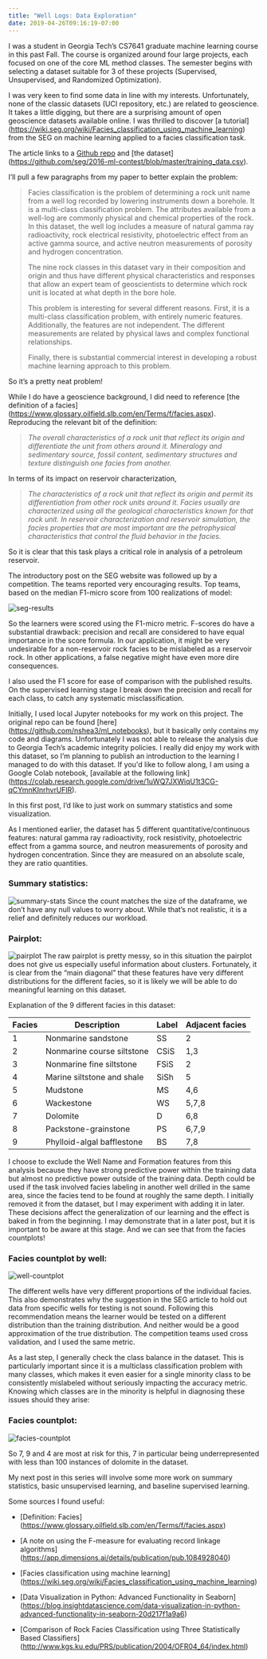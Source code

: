```yaml
---
title: "Well Logs: Data Exploration"
date: 2019-04-26T09:16:19-07:00
---
```


I was a student in Georgia Tech’s CS7641 graduate machine learning course in this past Fall. The course is organized around four large projects, each focused on one of the core ML method classes. The semester begins with selecting a dataset suitable for 3 of these projects (Supervised, Unsupervised, and Randomized Optimization). 

I was very keen to find some data in line with my interests. Unfortunately, none of the classic datasets (UCI repository, etc.) are related to geoscience. It takes a little digging, but there are a surprising amount of open geoscience datasets available online. I was thrilled to discover [a tutorial] (https://wiki.seg.org/wiki/Facies_classification_using_machine_learning)  from the SEG on machine learning applied to a facies classification task. 

The article links to a [Github repo](https://github.com/seg/2016-ml-contest) and [the dataset] (https://github.com/seg/2016-ml-contest/blob/master/training_data.csv).

I’ll pull a few paragraphs from my paper to better explain the problem:

>Facies classification is the problem of determining a rock unit name from a well log recorded by lowering instruments down a borehole. It is a multi-class classification problem. The attributes available from a well-log are commonly physical and chemical properties of the rock. In this dataset, the well log includes a measure of natural gamma ray radioactivity, rock electrical resistivity, photoelectric effect from an active gamma source, and active neutron measurements of porosity and hydrogen concentration. 
>
>The nine rock classes in this dataset vary in their composition and origin and thus have different physical characteristics and responses that allow an expert team of geoscientists to determine which rock unit is located at what depth in the bore hole. 
>
>This problem is interesting for several different reasons. First, it is a multi-class classification problem, with entirely numeric features. Additionally, the features are not independent. The different measurements are related by physical laws and complex functional relationships. 
>
>Finally, there is substantial commercial interest in developing a robust machine learning approach to this problem.

So it’s a pretty neat problem! 

While I do have a geoscience background, I did need to reference [the definition of a facies] (https://www.glossary.oilfield.slb.com/en/Terms/f/facies.aspx). Reproducing the relevant bit of the definition:

> *The overall characteristics of a rock unit that reflect its origin and differentiate the unit from others around it. Mineralogy and sedimentary source, fossil content, sedimentary structures and texture distinguish one facies from another.*

In terms of its impact on reservoir characterization,

> *The characteristics of a rock unit that reflect its origin and permit its differentiation from other rock units around it. Facies usually are characterized using all the geological characteristics known for that rock unit. In reservoir characterization and reservoir simulation, the facies properties that are most important are the petrophysical characteristics that control the fluid behavior in the facies.*

So it is clear that this task plays a critical role in analysis of a petroleum reservoir.

The introductory post on the SEG website was followed up by a competition. The teams reported very encouraging results. Top teams, based on the median F1-micro score from 100 realizations of model:

![seg-results](https://i.imgur.com/WNLCv8C.png)

So the learners were scored using the F1-micro metric. F-scores do have a substantial drawback: precision and recall are considered to have equal importance in the score formula. In our application, it might be very undesirable for a non-reservoir rock facies to be mislabeled as a reservoir rock. In other applications, a false negative might have even more dire consequences. 

I also used the F1 score for ease of comparison with the published results. On the supervised learning stage I break down the precision and recall for each class, to catch any systematic misclassification.

Initially, I used local Jupyter notebooks for my work on this project. The original repo can be found [here] (https://github.com/nshea3/ml_notebooks), but it basically only contains my code and diagrams. Unfortunately I was not able to release the analysis due to Georgia Tech’s academic integrity policies. I really did enjoy my work with this dataset, so I’m planning to publish an introduction to the learning I managed to do with this dataset. If you'd like to follow along, I am using a Google Colab notebook, [available at the following link] (https://colab.research.google.com/drive/1uWQ7JXWiqU1t3CG-qCYmnKInrhvrUFlR).

In this first post, I’d like to just work on summary statistics and some visualization. 

As I mentioned earlier, the dataset has 5 different quantitative/continuous features: natural gamma ray radioactivity, rock resistivity, photoelectric effect from a gamma source, and neutron measurements of porosity and hydrogen concentration. Since they are measured on an absolute scale, they are ratio quantities.

### Summary statistics:
![summary-stats](https://i.imgur.com/vTyOIWy.png)
Since the count matches the size of the dataframe, we don’t have any null values to worry about. While that’s not realistic, it is a relief and definitely reduces our workload. 

### Pairplot:
![pairplot](https://i.imgur.com/we8lKaB.png)
The raw pairplot is pretty messy, so in this situation the pairplot does not give us especially useful information about clusters. Fortunately, it is clear from the “main diagonal” that these features have very different distributions for the different facies, so it is likely we will be able to do meaningful learning on this dataset.

Explanation of the 9 different facies in this dataset:

Facies	|Description				|Label	|Adjacent facies
--------|---------------------------|-------|----------------
1		|Nonmarine sandstone		|SS		|2
2		|Nonmarine course siltstone	|CSiS	|1,3
3		|Nonmarine fine siltstone	|FSiS	|2
4		|Marine siltstone and shale	|SiSh	|5
5		|Mudstone					|MS		|4,6
6		|Wackestone					|WS		|5,7,8
7		|Dolomite					|D		|6,8
8		|Packstone-grainstone		|PS		|6,7,9
9		|Phylloid-algal bafflestone	|BS		|7,8

I choose to exclude the Well Name and Formation features from this analysis because they have strong predictive power within the training data but almost no predictive power outside of the training data. Depth could be used if the task involved facies labeling in another well drilled in the same area, since the facies tend to be found at roughly the same depth. I initially removed it from the dataset, but I may experiment with adding it in later. These decisions affect the generalization of our learning and the effect is baked in from the beginning. I may demonstrate that in a later post, but it is important to be aware at this stage. And we can see that from the facies countplots! 

### Facies countplot by well:
![well-countplot](https://i.imgur.com/sHn2YJS.png)

The different wells have very different proportions of the individual facies.
This also demonstrates why the suggestion in the SEG article to hold out data from specific wells for testing is not sound. Following this recommendation means the learner would be tested on a different distribution than the training distribution. And neither would be a good approximation of the true distribution. The competition teams used cross validation, and I used the same metric. 

As a last step, I generally check the class balance in the dataset. This is particularly important since it is a multiclass classification problem with many classes, which makes it even easier for a single minority class to be consistently mislabeled without seriously impacting the accuracy metric. Knowing which classes are in the minority is helpful in diagnosing these issues should they arise:

### Facies countplot:
![facies-countplot](https://i.imgur.com/bSvwcnH.png)

So 7, 9 and 4 are most at risk for this, 7 in particular being underrepresented with less than 100 instances of dolomite in the dataset. 

My next post in this series will involve some more work on summary statistics, basic unsupervised learning, and baseline supervised learning.

Some sources I found useful:

* [Definition: Facies] (https://www.glossary.oilfield.slb.com/en/Terms/f/facies.aspx)

* [A note on using the F-measure for evaluating record linkage algorithms]
(https://app.dimensions.ai/details/publication/pub.1084928040)

* [Facies classification using machine learning]
(https://wiki.seg.org/wiki/Facies_classification_using_machine_learning)

* [Data Visualization in Python: Advanced Functionality in Seaborn]
(https://blog.insightdatascience.com/data-visualization-in-python-advanced-functionality-in-seaborn-20d217f1a9a6)

* [Comparison of Rock Facies Classification using Three Statistically Based Classifiers]
(http://www.kgs.ku.edu/PRS/publication/2004/OFR04_64/index.html)
